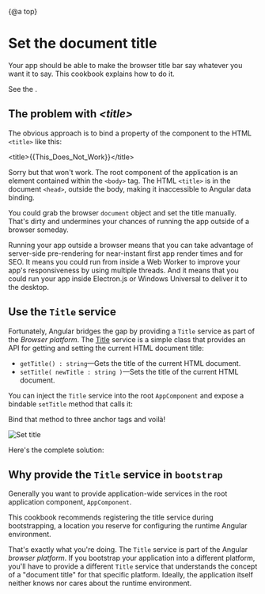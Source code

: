 {@a top}

# Set the document title

Your app should be able to make the browser title bar say whatever you want it to say.
This cookbook explains how to do it.

See the <live-example name="set-document-title"></live-example>.

## The problem with *&lt;title&gt;*

The obvious approach is to bind a property of the component to the HTML `<title>` like this:

<code-example format=''>
  &lt;title&gt;{{This_Does_Not_Work}}&lt;/title&gt;
</code-example>

Sorry but that won't work.
The root component of the application is an element contained within the `<body>` tag.
The HTML `<title>` is in the document `<head>`, outside the body, making it inaccessible to Angular data binding.

You could grab the browser `document` object and set the title manually.
That's dirty and undermines your chances of running the app outside of a browser someday.

<div class="alert is-helpful">

  Running your app outside a browser means that you can take advantage of server-side
  pre-rendering for near-instant first app render times and for SEO. It means you could run from
  inside a Web Worker to improve your app's responsiveness by using multiple threads. And it
  means that you could run your app inside Electron.js or Windows Universal to deliver it to the desktop.

</div>

## Use the `Title` service

Fortunately, Angular bridges the gap by providing a `Title` service as part of the *Browser platform*.
The [Title](api/platform-browser/Title) service is a simple class that provides an API
for getting and setting the current HTML document title:

* `getTitle() : string`&mdash;Gets the title of the current HTML document.
* `setTitle( newTitle : string )`&mdash;Sets the title of the current HTML document.

You can inject the `Title` service into the root `AppComponent` and expose a bindable `setTitle` method that calls it:


<code-example path="set-document-title/src/app/app.component.ts" region="class" header="src/app/app.component.ts (class)"></code-example>

Bind that method to three anchor tags and voilà!

<div class="lightbox">
  <img src="generated/images/guide/set-document-title/set-title-anim.gif" alt="Set title">
</div>

Here's the complete solution:

<code-tabs>
  <code-pane header="src/main.ts" path="set-document-title/src/main.ts"></code-pane>
  <code-pane header="src/app/app.module.ts" path="set-document-title/src/app/app.module.ts"></code-pane>
  <code-pane header="src/app/app.component.ts" path="set-document-title/src/app/app.component.ts"></code-pane>
</code-tabs>

## Why provide the `Title` service in `bootstrap`

Generally you want to provide application-wide services in the root application component, `AppComponent`.

This cookbook recommends registering the title service during bootstrapping,
a location you reserve for configuring the runtime Angular environment.

That's exactly what you're doing.
The `Title` service is part of the Angular *browser platform*.
If you bootstrap your application into a different platform,
you'll have to provide a different `Title` service that understands
the concept of a "document title" for that specific platform.
Ideally, the application itself neither knows nor cares about the runtime environment.
